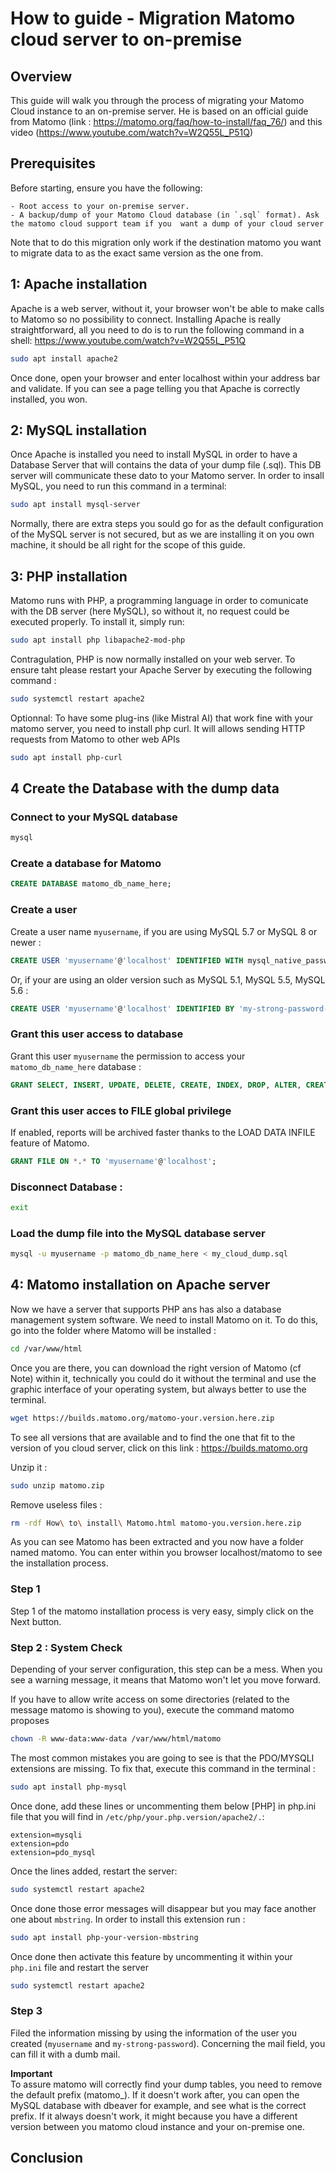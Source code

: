 # How to guide - Migration Matomo cloud server to on-premise

## Overview

This guide will walk you through the process of migrating your Matomo Cloud instance to an on-premise server. He is based on an official guide from Matomo (link : https://matomo.org/faq/how-to-install/faq_76/) and this video (https://www.youtube.com/watch?v=W2Q55L_P51Q)

## Prerequisites 

Before starting, ensure you have the following:

    - Root access to your on-premise server.
    - A backup/dump of your Matomo Cloud database (in `.sql` format). Ask the matomo cloud support team if you  want a dump of your cloud server

Note that to do this migration only work if the destination matomo you want to migrate data to as the exact same version as the one from. 

## 1: Apache installation 
Apache is a web server, without it, your browser won't be able to make calls to Matomo so no possibility to connect. Installing Apache is really straightforward, all you need to do is to run the following command in a shell:
https://www.youtube.com/watch?v=W2Q55L_P51Q

```bash
sudo apt install apache2
```

Once done, open your browser and enter localhost within your address bar and validate. If you can see a page telling you that Apache is correctly installed, you won. 


## 2: MySQL installation

Once Apache is installed you need to install MySQL in order to have a Database Server that will contains the data of your dump file (.sql). This DB server will communicate these dato to your Matomo server. In order to insall MySQL, you need to run this command in a terminal:

```bash
sudo apt install mysql-server
```
Normally, there are extra steps you sould go for as the default configuration of the MySQL server is not secured, but as we are installing it on you own machine, it should be all right for the scope of this guide. 


## 3: PHP installation

Matomo runs with PHP, a programming language in order to comunicate with the DB server (here MySQL), so without it, no request could be executed properly. To install it, simply run: 

```bash
sudo apt install php libapache2-mod-php
```
Contragulation, PHP is now normally installed on your web server. To ensure taht please restart your Apache Server by executing the following command : 

```bash
sudo systemctl restart apache2
```

Optionnal: 
To have some plug-ins (like Mistral AI) that work fine with your matomo server, you need to install php curl. It will allows sending HTTP requests from Matomo to other web APIs 

```bash
sudo apt install php-curl
```
## 4 Create the Database with the dump data

### Connect to your MySQL database

```bash
mysql
```

### Create a database for Matomo

```sql
CREATE DATABASE matomo_db_name_here;
```
### Create a user
Create a user name `myusername`, if you are using MySQL 5.7 or MySQL 8 or newer : 

```sql
CREATE USER 'myusername'@'localhost' IDENTIFIED WITH mysql_native_password BY 'my-strong-password-here';
```

Or, if your are using an older version such as MySQL 5.1, MySQL 5.5, MySQL 5.6 :

```sql
CREATE USER 'myusername'@'localhost' IDENTIFIED BY 'my-strong-password-here';
```

### Grant this user access to database
Grant this user `myusername` the permission to access your `matomo_db_name_here` database : 
```sql
GRANT SELECT, INSERT, UPDATE, DELETE, CREATE, INDEX, DROP, ALTER, CREATE TEMPORARY TABLES, LOCK TABLES ON matomo_db_name_here.* TO 'myusername'@'localhost';
```

### Grant this user acces to FILE global privilege

If enabled, reports will be archived faster thanks to the LOAD DATA INFILE feature of Matomo. 

```sql
GRANT FILE ON *.* TO 'myusername'@'localhost';
```
### Disconnect Database :
```bash
exit
```

### Load the dump file into the MySQL database server
```bash
mysql -u myusername -p matomo_db_name_here < my_cloud_dump.sql
```

## 4: Matomo installation on Apache server

Now we have a server that supports PHP ans has also a database management system software. We need to install Matomo on it. 
To do this, go into the folder where Matomo will be installed : 

```bash
cd /var/www/html
```

Once you are there, you can download the right version of Matomo (cf Note) within it, technically you could do it without the terminal and use the graphic interface of your operating system, but always better to use the terminal. 

```bash
wget https://builds.matomo.org/matomo-your.version.here.zip
```

To see all versions that are available and to find the one that fit to the version of you cloud server, click on this link : https://builds.matomo.org

Unzip it : 
```bash
sudo unzip matomo.zip
```
Remove useless files : 
```bash
rm -rdf How\ to\ install\ Matomo.html matomo-you.version.here.zip
```

As you can see Matomo has been extracted and you now have a folder named matomo. You can enter within you browser localhost/matomo to see the installation process.

### Step 1 
Step 1 of the matomo installation process is very easy, simply click on the Next button.

### Step 2 : System Check
Depending of your server configuration, this step can be a mess. When you see a warning message, it means that Matomo won't let you move forward. 

If you have to allow write access on some directories (related to the message matomo is showing to you), execute the command matomo proposes

```bash
chown -R www-data:www-data /var/www/html/matomo
```


The most common mistakes you are going to see is that the PDO/MYSQLI extensions are missing. To fix that, execute this command in the terminal : 

```bash
sudo apt install php-mysql
```
Once done, add these lines or uncommenting them below [PHP] in  php.ini file that you will find in `/etc/php/your.php.version/apache2/.`:

```
extension=mysqli
extension=pdo
extension=pdo_mysql
```

Once the lines added, restart the server: 

```bash
sudo systemctl restart apache2
```
Once done those error messages will disappear but you may face another one about `mbstring`. In order to install this extension run : 

```bash
sudo apt install php-your-version-mbstring
```

Once done then activate this feature by uncommenting it within your `php.ini` file and restart the server 
```bash
sudo systemctl restart apache2
```
### Step 3

Filed the information missing by using the information of the user you created (`myusername` and `my-strong-password`). 
Concerning the mail field, you can fill it with a dumb mail. 

**Important**\
To assure matomo will correctly find your dump tables, you need to remove the default prefix (matomo_). If it doesn't work after, you can open the MySQL database with dbeaver for example, and see what is the correct prefix. 
If it always doesn't work, it might because you have a different version between you matomo cloud instance and your on-premise one. 

## Conclusion

